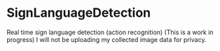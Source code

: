 # SignLanguageDetection
Real time sign language detection (action recognition)
(This is a work in progress)
I will not be uploading my collected image data for privacy.

